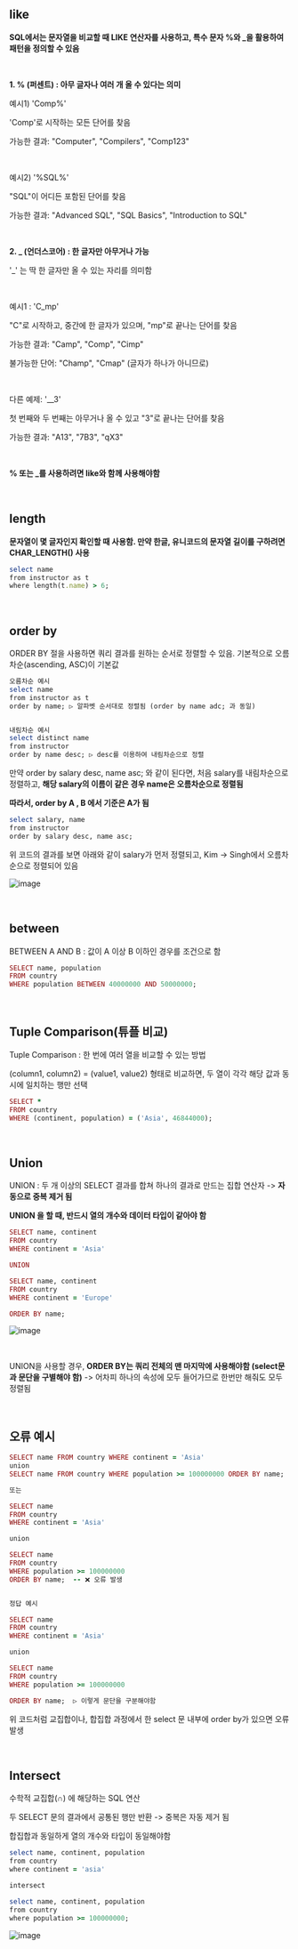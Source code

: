 ## like

**SQL에서는 문자열을 비교할 때 LIKE 연산자를 사용하고, 특수 문자 %와 _을 활용하여 패턴을 정의할 수 있음**

<br/>

**1. % (퍼센트) : 아무 글자나 여러 개 올 수 있다는 의미**

예시1) 'Comp%'

'Comp'로 시작하는 모든 단어를 찾음

가능한 결과: "Computer", "Compilers", "Comp123"

<br/>

예시2) '%SQL%'

"SQL"이 어디든 포함된 단어를 찾음

가능한 결과: "Advanced SQL", "SQL Basics", "Introduction to SQL"

<br/>

**2. _ (언더스코어) : 한 글자만 아무거나 가능**

'_' 는 딱 한 글자만 올 수 있는 자리를 의미함

<br/>

예시1 : 'C_mp'

"C"로 시작하고, 중간에 한 글자가 있으며, "mp"로 끝나는 단어를 찾음

가능한 결과: "Camp", "Comp", "Cimp"

불가능한 단어: "Champ", "Cmap" (글자가 하나가 아니므로)

<br/>

다른 예제: '__3'

첫 번째와 두 번째는 아무거나 올 수 있고 "3"로 끝나는 단어를 찾음

가능한 결과: "A13", "7B3", "qX3"

<br/>

**% 또는 _를 사용하려면 like와 함께 사용해야함**

<br/>

## length

**문자열이 몇 글자인지 확인할 때 사용함. 만약 한글, 유니코드의 문자열 길이를 구하려면 CHAR_LENGTH() 사용**

```ruby
select name 
from instructor as t
where length(t.name) > 6;
```

<br/>

## order by

ORDER BY 절을 사용하면 쿼리 결과를 원하는 순서로 정렬할 수 있음. 기본적으로 오름차순(ascending, ASC)이 기본값

```ruby
오름차순 예시
select name 
from instructor as t
order by name; ▷ 알파벳 순서대로 정렬됨 (order by name adc; 과 동일)


내림차순 예시
select distinct name
from instructor
order by name desc; ▷ desc를 이용하여 내림차순으로 정렬
```

만약 order by salary desc, name asc; 와 같이 된다면, 처음 salary를 내림차순으로 정렬하고, **해당 salary의 이름이 같은 경우 name은 오름차순으로 정렬됨**

**따라서, order by A , B 에서 기준은 A가 됨**

```ruby
select salary, name
from instructor
order by salary desc, name asc; 
```

위 코드의 결과를 보면 아래와 같이 salary가 먼저 정렬되고, Kim → Singh에서 오름차순으로 정렬되어 있음

![image](https://github.com/user-attachments/assets/03760050-833b-4b13-8e42-3bcb46e4bc49)

<br/>

## between 

BETWEEN A AND B : 값이 A 이상 B 이하인 경우를 조건으로 함

```ruby
SELECT name, population
FROM country
WHERE population BETWEEN 40000000 AND 50000000;
```

<br/>

## Tuple Comparison(튜플 비교)

Tuple Comparison : 한 번에 여러 열을 비교할 수 있는 방법 

(column1, column2) = (value1, value2) 형태로 비교하면, 두 열이 각각 해당 값과 동시에 일치하는 행만 선택

```ruby
SELECT *
FROM country
WHERE (continent, population) = ('Asia', 46844000);
```

<br/>

## Union

UNION : 두 개 이상의 SELECT 결과를 합쳐 하나의 결과로 만드는 집합 연산자 -> **자동으로 중복 제거 됨**

**UNION 을 할 때, 반드시 열의 개수와 데이터 타입이 같아야 함**

```ruby
SELECT name, continent 
FROM country 
WHERE continent = 'Asia'

UNION

SELECT name, continent 
FROM country 
WHERE continent = 'Europe'

ORDER BY name;
```
![image](https://github.com/user-attachments/assets/cfe8042d-fca2-48b9-a28b-41ffdabedf0b)

<br/>

UNION을 사용할 경우, **ORDER BY는 쿼리 전체의 맨 마지막에 사용해야함 (select문과 문단을 구별해야 함)** -> 어차피 하나의 속성에 모두 들어가므로 한번만 해줘도 모두 정렬됨 

<br/>

## 오류 예시 

```ruby
SELECT name FROM country WHERE continent = 'Asia'
union
SELECT name FROM country WHERE population >= 100000000 ORDER BY name;  -- ❌ 오류 발생

또는

SELECT name
FROM country
WHERE continent = 'Asia'

union

SELECT name
FROM country
WHERE population >= 100000000
ORDER BY name;  -- ❌ 오류 발생


정답 예시

SELECT name
FROM country
WHERE continent = 'Asia'

union

SELECT name
FROM country
WHERE population >= 100000000

ORDER BY name;  ▷ 이렇게 문단을 구분해야함 
```

위 코드처럼 교집합이나, 합집합 과정에서 한 select 문 내부에 order by가 있으면 오류 발생 

<br/>

## Intersect

수학적 교집합(∩) 에 해당하는 SQL 연산

두 SELECT 문의 결과에서 공통된 행만 반환 -> 중복은 자동 제거 됨 

합집합과 동일하게 열의 개수와 타입이 동일해야함 

```ruby
select name, continent, population
from country
where continent = 'asia'

intersect

select name, continent, population
from country
where population >= 100000000;
```
![image](https://github.com/user-attachments/assets/b27b97a4-f928-406f-8258-b678bcff54a6)






























































